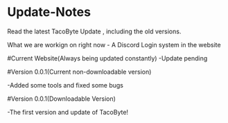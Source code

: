 # Update-Notes
Read the latest TacoByte Update , including the old versions.

What we are workign on right now - A Discord Login system in the website

#Current Website(Always being updated constantly)
-Update pending


#Version 0.0.1(Current non-downloadable version)

-Added some tools and fixed some bugs

#Version 0.0.1(Downloadable Version)

-The first version and update of TacoByte!
